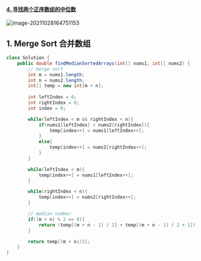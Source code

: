#### [4. 寻找两个正序数组的中位数](https://leetcode-cn.com/problems/median-of-two-sorted-arrays/)

![image-20211028164751153](https://raw.githubusercontent.com/TWDH/Leetcode-From-Zero/pictures/img/image-20211028164751153.png)

## 1. Merge Sort 合并数组

```java
class Solution {
    public double findMedianSortedArrays(int[] nums1, int[] nums2) {
        // merge sort
        int m = nums1.length;
        int n = nums2.length;
        int[] temp = new int[m + n];
        
        int leftIndex = 0;
        int rightIndex = 0;
        int index = 0;

        while(leftIndex < m && rightIndex < n){
            if(nums1[leftIndex] < nums2[rightIndex]){
                temp[index++] = nums1[leftIndex++];
            }
            else{
                temp[index++] = nums2[rightIndex++];
            }
        }

        while(leftIndex < m){
            temp[index++] = nums1[leftIndex++];
        }

        while(rightIndex < n){
            temp[index++] = nums2[rightIndex++];
        }

        // median number
        if((m + n) % 2 == 0){
            return (temp[(m + n - 1) / 2] + temp[(m + n - 1) / 2 + 1]) / 2.0;
        }

        return temp[(m + n)/2];
    }
}
```

